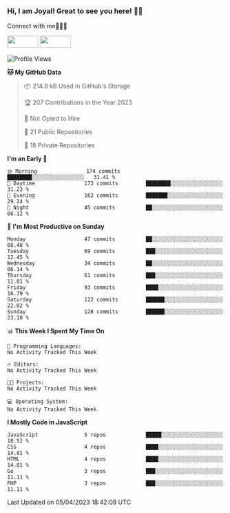 ### Hi, I am Joyal! Great to see you here! 👨‍💻

Connect with me🧑🏼‍💻

[<img src="https://img.shields.io/badge/--twitter?label=Twitter&logo=Twitter&style=social"  width="72px" height="28px">](https://twitter.com/joyalDev) [<img src="https://img.shields.io/badge/--linkedin?label=LinkedIn&logo=LinkedIn&style=social"  width="72px" height="28px">](https://www.linkedin.com/in/joyal-raphel-588760191/)



<!--START_SECTION:waka-->
![Profile Views](http://img.shields.io/badge/Profile%20Views-26-blue)

**🐱 My GitHub Data** 

> 📦 214.9 kB Used in GitHub's Storage 
 > 
> 🏆 207 Contributions in the Year 2023
 > 
> 🚫 Not Opted to Hire
 > 
> 📜 21 Public Repositories 
 > 
> 🔑 18 Private Repositories 
 > 
**I'm an Early 🐤** 

```text
🌞 Morning                174 commits         ████████░░░░░░░░░░░░░░░░░   31.41 % 
🌆 Daytime                173 commits         ████████░░░░░░░░░░░░░░░░░   31.23 % 
🌃 Evening                162 commits         ███████░░░░░░░░░░░░░░░░░░   29.24 % 
🌙 Night                  45 commits          ██░░░░░░░░░░░░░░░░░░░░░░░   08.12 % 
```
📅 **I'm Most Productive on Sunday** 

```text
Monday                   47 commits          ██░░░░░░░░░░░░░░░░░░░░░░░   08.48 % 
Tuesday                  69 commits          ███░░░░░░░░░░░░░░░░░░░░░░   12.45 % 
Wednesday                34 commits          ██░░░░░░░░░░░░░░░░░░░░░░░   06.14 % 
Thursday                 61 commits          ███░░░░░░░░░░░░░░░░░░░░░░   11.01 % 
Friday                   93 commits          ████░░░░░░░░░░░░░░░░░░░░░   16.79 % 
Saturday                 122 commits         ██████░░░░░░░░░░░░░░░░░░░   22.02 % 
Sunday                   128 commits         ██████░░░░░░░░░░░░░░░░░░░   23.10 % 
```


📊 **This Week I Spent My Time On** 

```text
💬 Programming Languages: 
No Activity Tracked This Week

🔥 Editors: 
No Activity Tracked This Week

🐱‍💻 Projects: 
No Activity Tracked This Week

💻 Operating System: 
No Activity Tracked This Week
```

**I Mostly Code in JavaScript** 

```text
JavaScript               5 repos             █████░░░░░░░░░░░░░░░░░░░░   18.52 % 
CSS                      4 repos             ████░░░░░░░░░░░░░░░░░░░░░   14.81 % 
HTML                     4 repos             ████░░░░░░░░░░░░░░░░░░░░░   14.81 % 
Go                       3 repos             ███░░░░░░░░░░░░░░░░░░░░░░   11.11 % 
PHP                      3 repos             ███░░░░░░░░░░░░░░░░░░░░░░   11.11 % 
```




 Last Updated on 05/04/2023 18:42:08 UTC
<!--END_SECTION:waka-->
